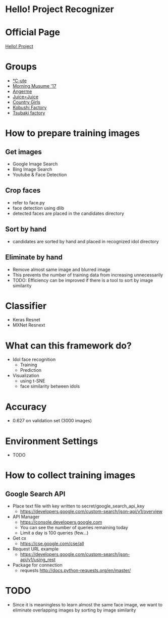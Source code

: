 # Hello! Project Recognizer

# Official Page

[Hello! Project](http://www.helloproject.com)

# Groups

* [℃-ute](http://www.helloproject.com/c-ute/)
* [Morning Musume '17](http://www.helloproject.com/morningmusume/)
* [Angerme](http://www.helloproject.com/angerme/)
* [Juice=Juice](http://www.helloproject.com/juicejuice/)
* [Country Girls](http://www.helloproject.com/countrygirls/)
* [Kobushi Factory](http://www.helloproject.com/kobushifactory/)
* [Tsubaki factory](http://www.helloproject.com/tsubakifactory/)
    
# How to prepare training images

## Get images

* Google Image Search
* Bing Image Search
* Youtube & Face Detection

## Crop faces

* refer to face.py
* face detection using dlib
* detected faces are placed in the candidates directory

## Sort by hand

* candidates are sorted by hand and placed in recognized idol directory

## Eliminate by hand

* Remove almost same image and blurred image
* This prevents the number of training data from increasing unnecessarily
* TODO: Efficiency can be improved if there is a tool to sort by image similarity

# Classifier

* Keras Resnet
* MXNet Resnext

# What can this framework do?

* Idol face recognition
    * Training
    * Prediction
* Visualization
    * using t-SNE
    * face similarity between idols
    
# Accuracy 

* 0.627 on validation set (3000 images)

# Environment Settings

* TODO

# How to collect training images
## Google Search API

* Place text file with key written to  secret/google_search_api_key
    * https://developers.google.com/custom-search/json-api/v1/overview
* API Manager
    * https://console.developers.google.com
    * You can see the number of queries remaining today
    * Limit a day is 100 queries (few...)
* Get cx
    * https://cse.google.com/cse/all
* Request URL example
    * https://developers.google.com/custom-search/json-api/v1/using_rest
* Package for connection
    * requests http://docs.python-requests.org/en/master/

# TODO

* Since it is meaningless to learn almost the same face image, 
we want to eliminate overlapping images by sorting by image similarity